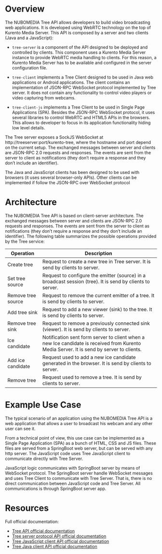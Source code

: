 # Overview

The NUBOMEDIA Tree API allows developers to build video broadcasting web applications. It is developed using WebRTC technology on the top of Kurento Media Server. This API is composed by a server and two clients (Java and a JavaScript):

- ```tree-server``` is a component of the API designed to be deployed and controlled by clients. This component uses a Kurento Media Server instance to provide WebRTC media handling to clients. For this reason, a Kurento Media Server has to be available and configured in the server configuration file.

- ```tree-client``` implements a Tree Client designed to be used in Java web applications or Android applications. The client contains an implementation of JSON-RPC WebSocket protocol implemented by Tree server. It does not contain any functionality to control video players or video capturing from webcams.

- ```tree-client-js``` implements a Tree Client to be used in Single Page Applications (SPA). Besides the JSON-RPC WebSocket protocol, it uses several libraries to control WebRTC and HTML5 APIs in the browsers. This allows to developer to focus in its application functionality hiding low level details.

The Tree server exposes a SockJS  WebSocket at http://treeserver:port/kurento-tree, where the hostname and port depend on the current setup. The exchanged messages between server and clients are JSON-RPC 2.0 requests and responses. The events are sent from the server to client as notifications (they don’t require a response and they don’t include an identifier).

The Java and JavaScript clients has been designed to be used with browsers (it uses several browser-only APIs). Other clients can be implemented if follow the JSON-RPC over WebSocket protocol

# Architecture

The NUBOMEDIA Tree API is based on client-server architecture. The exchanged messages between server and clients are JSON-RPC 2.0 requests and responses. The events are sent from the server to client as notifications (they don’t require a response and they don’t include an identifier). The following table summarizes the possible operations provided by the Tree service: 

| Operation            | Description                                    |
|----------------------|------------------------------------------------|
| Create tree          | Request to create a new tree in Tree server. It is send by clients to server.    |
| Set tree source      | Request to configure the emitter (source) in a broadcast session (tree). It is send by clients to server.    |
| Remove tree source   | Request to remove the current emitter of a tree. It is send by clients to server.|
| Add tree sink        | Request to add a new viewer (sink) to the tree. It is send by clients to server. |
| Remove tree sink     | Request to remove a previously connected sink (viewer). It is send by clients to server.|
| Ice candidate        | Notification sent form server to client when a new Ice candidate is received from Kurento Media Server. It is send by server to clients.|
| Add ice candidate    | Request used to add a new ice candidate generated in the browser. It is send by clients to server.|
| Remove tree          | Request used to remove a tree. It is send by clients to server.|

# Example Use Case

The typical scenario of an application using the NUBOMEDIA Tree API is a web application that allows a user to broadcast his webcam and any other user can see it.

From a technical point of view, this use case can be implemented as a Single Page Application (SPA) as a bunch of HTML, CSS and JS files. These files are served from a SpringBoot web server, but can be served with any http server. The JavaScript code uses Tree JavaScript client to communicate directly with Tree Server.

JavaScript logic communicates with SpringBoot server by means of WebSocket protocol. The SpringBoot server handle WebSocket messages and uses Tree Client to communicate with Tree Server. That is, there is no direct communication between JavaScript code and Tree Server. All communications is through SpringBoot server app.

# Resources

Full official documentation:

- [Tree API official documentation](http://doc-kurento-tree.readthedocs.org/en/latest/)
- [Tree server protocol API official documentation](http://doc-kurento-tree.readthedocs.org/en/latest/deployment.html)
- [Tree JavaScript client API official documentation](http://doc-kurento-tree.readthedocs.org/en/latest/javascript_client.html)
- [Tree Java client API official documentation](http://doc-kurento-tree.readthedocs.org/en/latest/java_client.html)
